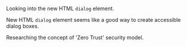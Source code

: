 Looking into the new HTML `dialog` element.

New HTML `dialog` element seems like a good way to create accessible dialog boxes.

Researching the concept of 'Zero Trust' security model.